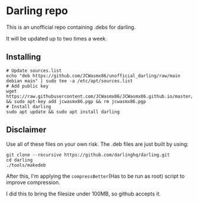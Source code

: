 # Darling repo

This is an unofficial repo containing .debs for darling.

It will be updated up to two times a week.

## Installing
```
# Update sources.list 
echo "deb https://github.com/JCWasmx86/unofficial_darling/raw/main debian main" | sudo tee -a /etc/apt/sources.list
# Add public key
wget https://raw.githubusercontent.com/JCWasmx86/JCWasmx86.github.io/master/jcwasmx86.pgp && sudo apt-key add jcwasmx86.pgp && rm jcwasmx86.pgp
# Install darling
sudo apt update && sudo apt install darling
```

## Disclaimer

Use all of these files on your own risk.
The .deb files are just built by using:
```
git clone --recursive https://github.com/darlinghq/darling.git
cd darling
./tools/makedeb
```
After this, I'm applying the `compressBetter`(Has to be run as root) script to improve compression.

I did this to bring the filesize under 100MB, so github accepts it.
